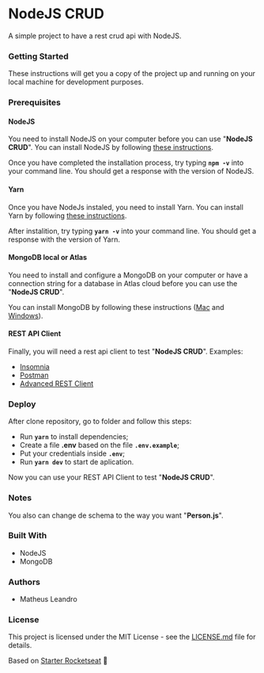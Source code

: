 # NodeJS CRUD

A simple project to have a rest crud api with NodeJS.

<h3>Getting Started</h3>

These instructions will get you a copy of the project up and running on your local machine for development purposes.

<h3>Prerequisites</h3>

<h4>NodeJS</h4>

You need to install NodeJS on your computer before you can use "**NodeJS CRUD**". You can install NodeJS by following <a href="https://nodejs.org/en/download/package-manager/">these instructions</a>.

Once you have completed the installation process, try typing **```npm -v```** into your command line. You should get a response with the version of NodeJS.

<h4>Yarn</h4>

Once you have NodeJs instaled, you need to install Yarn. You can install Yarn by following <a href="https://yarnpkg.com/en/docs/getting-started">these instructions</a>.

After instalition, try typing **```yarn -v```** into your command line. You should get a response with the version of Yarn.

<h4>MongoDB local or Atlas</h4>

You need to install and configure a MongoDB on your computer or have a connection string for a database in Atlas cloud before you can use the "**NodeJS CRUD**".

You can install MongoDB by following these instructions (<a href="https://treehouse.github.io/installation-guides/mac/mongo-mac.html">Mac</a> and <a href="https://treehouse.github.io/installation-guides/windows/mongo-windows.html">Windows</a>).

<h4>REST API Client</h4>

Finally, you will need a rest api client to test "**NodeJS CRUD**". Examples:

<ul>
  <li><a href="https://insomnia.rest/">Insomnia</a></li>
  <li><a href="https://www.getpostman.com/">Postman</a></li>
  <li><a href="https://install.advancedrestclient.com/install">Advanced REST Client</a></li>
</ul>

<h3>Deploy</h3>

After clone repository, go to folder and follow this steps:

- Run **`yarn`** to install dependencies;
- Create a file **.env** based on the file **`.env.example`**;
- Put your credentials inside **`.env`**;
- Run **`yarn dev`** to start de aplication.

Now you can use your REST API Client to test "**NodeJS CRUD**".

<h3>Notes</h3>

You also can change de schema to the way you want "**Person.js**".

<h3>Built With</h3>

<ul>
  <li>NodeJS</li>
  <li>MongoDB</li>
</ul>

<h3>Authors</h3>

<ul>
  <li>Matheus Leandro</li>
</ul>

<h3>License</h3>

This project is licensed under the MIT License - see the <a href="https://github.com/matheusleandroo/nodejs-crud/blob/master/LICENSE">LICENSE.md</a> file for details.

Based on <a href="https://rocketseat.com.br/starter">Starter Rocketseat</a> :rocket:
